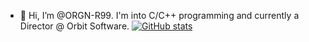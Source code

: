- 👋 Hi, I’m @ORGN-R99. I'm into C/C++ programming and currently a Director @ Orbit Software.
[![GitHub stats](https://github-readme-stats.vercel.app/api?username=ORGN-R99)](https://github.com/anuraghazra/github-readme-stats)

<!---
ORGN-R99/ORGN-R99 is a ✨ special ✨ repository because its `README.md` (this file) appears on your GitHub profile.
You can click the Preview link to take a look at your changes.
--->
